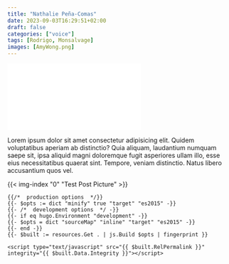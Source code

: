 ```yaml
---
title: "Nathalie Peña-Comas"
date: 2023-09-03T16:29:51+02:00
draft: false
categories: ["voice"]
tags: [Rodrigo, Monsalvage]
images: [AmyWong.png]
---
```


<iframe src="//player.bilibili.com/player.html?bvid=BV1jz4y1f7yo&page=1&high_quality=1&danmaku=0"
        scrolling="no" border="0" frameborder="no" framespacing="0" allowfullscreen="true"></iframe>

Lorem ipsum dolor sit amet consectetur adipisicing elit. Quidem voluptatibus aperiam ab distinctio? Quia aliquam, laudantium numquam saepe sit, ipsa aliquid magni doloremque fugit asperiores ullam illo, esse eius necessitatibus quaerat sint. Tempore, veniam distinctio. Natus libero accusantium quos vel.

{{< img-index "0" "Test Post Picture" >}}

```go-html-template
{{/*  production options  */}}
{{- $opts := dict "minify" true "target" "es2015" -}}
{{- /*  development options  */ -}}
{{- if eq hugo.Environment "development" -}}
{{- $opts = dict "sourceMap" "inline" "target" "es2015" -}}
{{- end -}}
{{- $built := resources.Get . | js.Build $opts | fingerprint }}

<script type="text/javascript" src="{{ $built.RelPermalink }}" integrity="{{ $built.Data.Integrity }}"></script>
```
